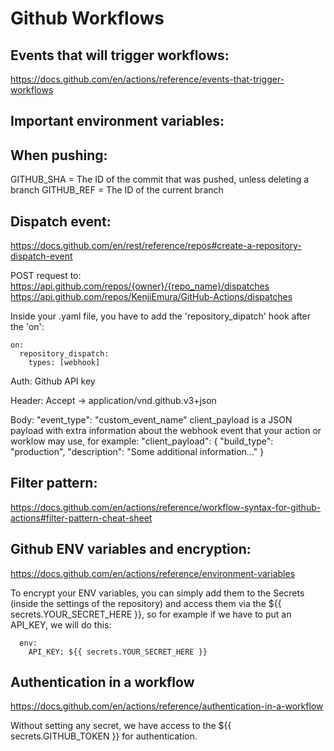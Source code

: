# Github Workflows


## Events that will trigger workflows:
https://docs.github.com/en/actions/reference/events-that-trigger-workflows



## Important environment variables:
## When pushing:
GITHUB_SHA = The ID of the commit that was pushed, unless deleting a branch
GITHUB_REF = The ID of the current branch



## Dispatch event:
https://docs.github.com/en/rest/reference/repos#create-a-repository-dispatch-event

POST request to:
https://api.github.com/repos/{owner}/{repo_name}/dispatches
https://api.github.com/repos/KenjiEmura/GitHub-Actions/dispatches

Inside your .yaml file, you have to add the 'repository_dipatch' hook after the 'on':
```
on:
  repository_dispatch:
    types: [webhook]
```

Auth:
Github API key

Header:
Accept -> application/vnd.github.v3+json

Body:
"event_type": "custom_event_name"
client_payload is a JSON payload with extra information about the webhook event that your action or worklow may use, for example:
"client_payload": {
  "build_type": "production",
  "description": "Some additional information..."
}



## Filter pattern:
https://docs.github.com/en/actions/reference/workflow-syntax-for-github-actions#filter-pattern-cheat-sheet



## Github ENV variables and encryption:
https://docs.github.com/en/actions/reference/environment-variables

To encrypt your ENV variables, you can simply add them to the Secrets (inside the settings of the repository)
and access them via the ${{ secrets.YOUR_SECRET_HERE }}, so for example if we have to put an API_KEY, we will do this:
```
  env:
    API_KEY: ${{ secrets.YOUR_SECRET_HERE }}
```



## Authentication in a workflow
https://docs.github.com/en/actions/reference/authentication-in-a-workflow

Without setting any secret, we have access to the ${{ secrets.GITHUB_TOKEN }} for authentication.

